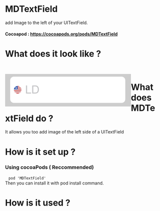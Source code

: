 # MDTextField
 add Image to the left of your UITextField.
 #### Cocoapod : https://cocoapods.org/pods/MDTextField

# What does it look like ? 
<br />
<p align="center">
<img  align="left" src="assets/MDTextFieldLeftViewImage.jpeg">
</p>

# What does MDTextField do ?
It allows you too add image of the left side of a UITextField

# How is it set up ?
### Using cocoaPods ( Reccommended)
` ` ` pod 'MDTextField' 
` ` ` <br />
Then you can install it with pod install command.

# How is it used ?


